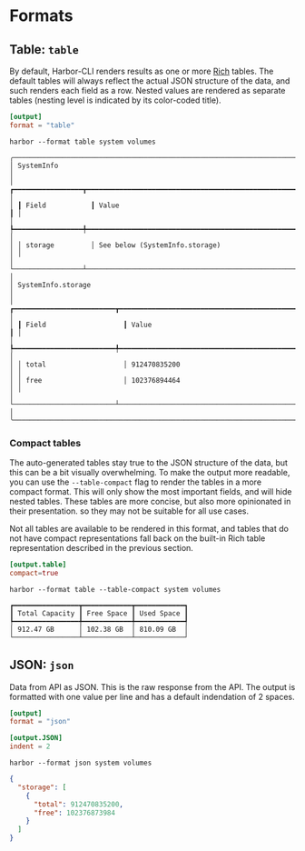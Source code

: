 # Formats

## Table: `table`


By default, Harbor-CLI renders results as one or more [Rich](https://rich.readthedocs.io/en/latest/tables.html) tables.
The default tables will always reflect the actual JSON structure of the data, and such
renders each field as a row. Nested values are rendered as separate tables (nesting level is indicated by its color-coded title).

```toml title="config.toml"
[output]
format = "table"
```

``` title="CLI"
harbor --format table system volumes
```

```
╭──────────────────────────────────────────────────────────────────────────────╮
│ SystemInfo                                                                   │
│ ┏━━━━━━━━━━━━━━━━━┳━━━━━━━━━━━━━━━━━━━━━━━━━━━━━━━━━━━━━━━━━━━━━━━━━━━━━━━━┓ │
│ ┃ Field           ┃ Value                                                  ┃ │
│ ┡━━━━━━━━━━━━━━━━━╇━━━━━━━━━━━━━━━━━━━━━━━━━━━━━━━━━━━━━━━━━━━━━━━━━━━━━━━━┩ │
│ │ storage         │ See below (SystemInfo.storage)                         │ │
│ └─────────────────┴────────────────────────────────────────────────────────┘ │
│ SystemInfo.storage                                                           │
│ ┏━━━━━━━━━━━━━━━━━━━━━━━━━┳━━━━━━━━━━━━━━━━━━━━━━━━━━━━━━━━━━━━━━━━━━━━━━━━┓ │
│ ┃ Field                   ┃ Value                                          ┃ │
│ ┡━━━━━━━━━━━━━━━━━━━━━━━━━╇━━━━━━━━━━━━━━━━━━━━━━━━━━━━━━━━━━━━━━━━━━━━━━━━┩ │
│ │ total                   │ 912470835200                                   │ │
│ │ free                    │ 102376894464                                   │ │
│ └─────────────────────────┴────────────────────────────────────────────────┘ │
╰──────────────────────────────────────────────────────────────────────────────╯
```



### Compact tables

The auto-generated tables stay true to the JSON structure of the data, but this can be a bit visually overwhelming. To make the output more readable, you can use the `--table-compact` flag to render the tables in a more compact format. This will only show the most important fields, and will hide nested tables. These tables are more concise, but also more opinionated in their presentation. so they may not be suitable for all use cases.

Not all tables are available to be rendered in this format, and tables that do not have compact representations fall back on the built-in Rich table representation described in the previous section.


<!-- TODO: The following tables have compact representations: -->

```toml
[output.table]
compact=true
```

``` title="CLI"
harbor --format table --table-compact system volumes
```


```
┏━━━━━━━━━━━━━━━━┳━━━━━━━━━━━━┳━━━━━━━━━━━━┓
┃ Total Capacity ┃ Free Space ┃ Used Space ┃
┡━━━━━━━━━━━━━━━━╇━━━━━━━━━━━━╇━━━━━━━━━━━━┩
│ 912.47 GB      │ 102.38 GB  │ 810.09 GB  │
└────────────────┴────────────┴────────────┘
```



## JSON: `json`

Data from API as JSON. This is the raw response from the API. The output is formatted with one value per line and has a default indendation of 2 spaces.

```toml title="config.toml"
[output]
format = "json"

[output.JSON]
indent = 2
```



``` title="CLI"
harbor --format json system volumes
```

```json
{
  "storage": [
    {
      "total": 912470835200,
      "free": 102376873984
    }
  ]
}
```
